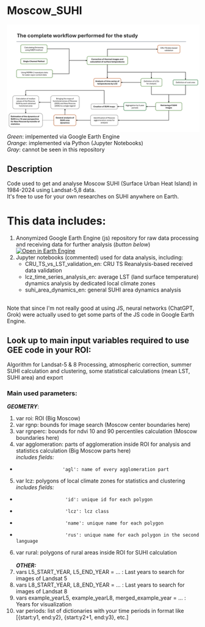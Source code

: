 # Moscow_SUHI
![Workflow](scheme.jpg)
*Green*: imlpemented via Google Earth Engine <br>
*Orange*: implemented via Python (Jupyter Notebooks) <br>
*Gray*: cannot be seen in this repository <br>

## Description
Code used to get and analyse Moscow SUHI (Surface Urban Heat Island) in 1984-2024 using Landsat-5,8 data.
<br>
It's free to use for your own researches on SUHI anywhere on Earth.

# This data includes:
1. Anonymized Google Earth Engine (js) repository for raw data processing and receiving data for further analysis (*button below*) <br>
[![Open in Earth Engine](https://img.shields.io/badge/Open%20in-GEE-green?style=flat&logo=googleearthengine)](https://code.earthengine.google.com/b010e4836f3df60e942859e02eec83e8?noload=true)
3. Jupyter notebooks (commented) used for data analysis, including:
   - CRU_TS_vs_LST_validation_en: CRU TS Reanalysis-based received data validation
   - lcz_time_series_analysis_en: average LST (land surface temperature) dynamics analysis by dedicated local climate zones
   - suhi_area_dynamics_en: general SUHI area dynamics analysis
<br>
Note that since I'm not really good at using JS, neural networks (ChatGPT, Grok) were actually used to get some parts of the JS code in Google Earth Engine.
<br>

## Look up to main input variables required to use GEE code in your ROI:
Algorithm for Landsat-5 & 8 Processing, atmospheric correction, summer SUHI calculation and clustering, some statistical calculations (mean LST, SUHI area) and export

### Main used parameters:
***GEOMETRY***:
<br>
1. var roi: ROI (Big Moscow) <br>
2. var rgnp: bounds for image search (Moscow center boundaries here) <br>
3. var rgnperc: bounds for ndvi 10 and 90 percentiles calculation (Moscow boundaries here) <br>
4. var agglomeration: parts of agglomeration inside ROI for analysis and statistics calculation (Big Moscow parts here) <br>
*includes fields:* <br>
-                      'agl': name of every agglomeration part
5. var lcz: polygons of local climate zones for statistics and clustering <br>
*includes fields:* <br>
-                       'id': unique id for each polygon
-                       'lcz': lcz class
-                       'name': unique name for each polygon
-                       'rus': unique name for each polygon in the second language
6. var rural: polygons of rural areas inside ROI for SUHI calculation
<br><br>***OTHER:***
7. vars L5_START_YEAR, L5_END_YEAR = ... : Last years to search for images of Landsat 5<br>
8. vars L8_START_YEAR, L8_END_YEAR = ... : Last years to search for images of Landsat 8<br>
9. vars example_yearL5, example_yearL8, merged_example_year = ... : Years for visualization<br>
10. var periods: list of dictionaries with your time periods in format like [{start:y1, end:y2}, {start:y2+1, end:y3}, etc.]

